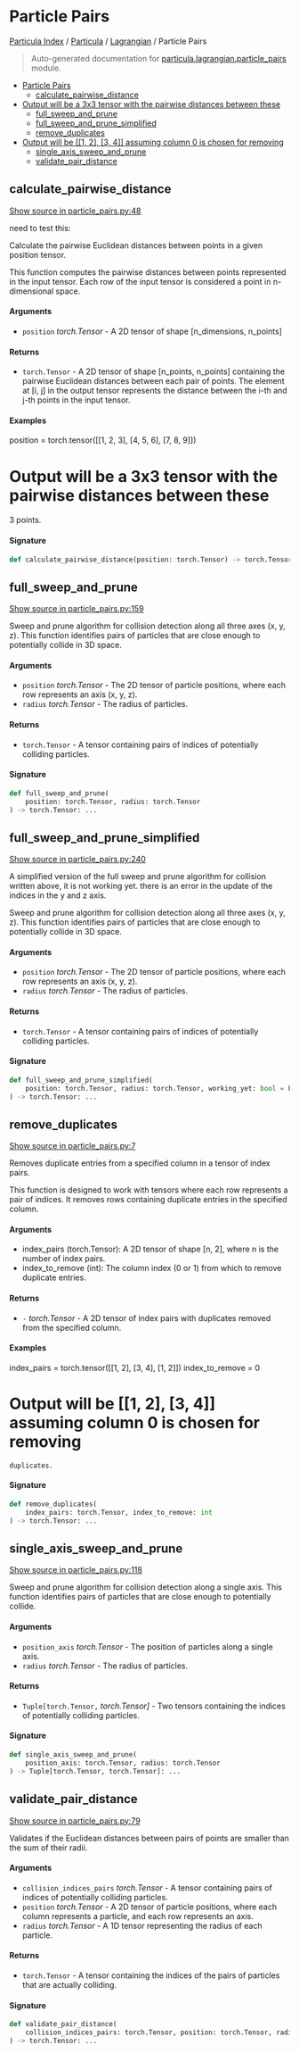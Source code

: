 # Particle Pairs

[Particula Index](../../README.md#particula-index) / [Particula](../index.md#particula) / [Lagrangian](./index.md#lagrangian) / Particle Pairs

> Auto-generated documentation for [particula.lagrangian.particle_pairs](../../../particula/lagrangian/particle_pairs.py) module.

- [Particle Pairs](#particle-pairs)
  - [calculate_pairwise_distance](#calculate_pairwise_distance)
- [Output will be a 3x3 tensor with the pairwise distances between these](#output-will-be-a-3x3-tensor-with-the-pairwise-distances-between-these)
  - [full_sweep_and_prune](#full_sweep_and_prune)
  - [full_sweep_and_prune_simplified](#full_sweep_and_prune_simplified)
  - [remove_duplicates](#remove_duplicates)
- [Output will be [[1, 2], [3, 4]] assuming column 0 is chosen for removing](#output-will-be-[[1,-2],-[3,-4]]-assuming-column-0-is-chosen-for-removing)
  - [single_axis_sweep_and_prune](#single_axis_sweep_and_prune)
  - [validate_pair_distance](#validate_pair_distance)

## calculate_pairwise_distance

[Show source in particle_pairs.py:48](../../../particula/lagrangian/particle_pairs.py#L48)

need to test this:

Calculate the pairwise Euclidean distances between points in a given
position tensor.

This function computes the pairwise distances between points represented
in the input tensor. Each row of the input tensor is considered a point in
n-dimensional space.

#### Arguments

- `position` *torch.Tensor* - A 2D tensor of shape [n_dimensions, n_points]

#### Returns

- `torch.Tensor` - A 2D tensor of shape [n_points, n_points] containing the
pairwise Euclidean distances between each pair of points.
The element at [i, j] in the output tensor represents the distance
between the i-th and j-th points in the input tensor.

#### Examples

position = torch.tensor([[1, 2, 3], [4, 5, 6], [7, 8, 9]])
# Output will be a 3x3 tensor with the pairwise distances between these
3 points.

#### Signature

```python
def calculate_pairwise_distance(position: torch.Tensor) -> torch.Tensor: ...
```



## full_sweep_and_prune

[Show source in particle_pairs.py:159](../../../particula/lagrangian/particle_pairs.py#L159)

Sweep and prune algorithm for collision detection along all three axes
(x, y, z). This function identifies pairs of particles that are close
enough to potentially collide in 3D space.

#### Arguments

- `position` *torch.Tensor* - The 2D tensor of particle positions,
    where each row represents an axis (x, y, z).
- `radius` *torch.Tensor* - The radius of particles.

#### Returns

- `torch.Tensor` - A tensor containing pairs of indices of potentially
    colliding particles.

#### Signature

```python
def full_sweep_and_prune(
    position: torch.Tensor, radius: torch.Tensor
) -> torch.Tensor: ...
```



## full_sweep_and_prune_simplified

[Show source in particle_pairs.py:240](../../../particula/lagrangian/particle_pairs.py#L240)

A simplified version of the full sweep and prune algorithm for collision
written above, it is not working yet. there is an error in the update of
the indices in the y and z axis.

Sweep and prune algorithm for collision detection along all three axes
(x, y, z). This function identifies pairs of particles that are close
enough to potentially collide in 3D space.

#### Arguments

- `position` *torch.Tensor* - The 2D tensor of particle positions,
    where each row represents an axis (x, y, z).
- `radius` *torch.Tensor* - The radius of particles.

#### Returns

- `torch.Tensor` - A tensor containing pairs of indices of potentially
    colliding particles.

#### Signature

```python
def full_sweep_and_prune_simplified(
    position: torch.Tensor, radius: torch.Tensor, working_yet: bool = False
) -> torch.Tensor: ...
```



## remove_duplicates

[Show source in particle_pairs.py:7](../../../particula/lagrangian/particle_pairs.py#L7)

Removes duplicate entries from a specified column in a tensor of index
pairs.

This function is designed to work with tensors where each row represents a
pair of indices. It removes rows containing duplicate entries in the
specified column.

#### Arguments

- index_pairs (torch.Tensor): A 2D tensor of shape [n, 2], where n is the
    number of index pairs.
- index_to_remove (int): The column index (0 or 1) from which to remove
    duplicate entries.

#### Returns

- `-` *torch.Tensor* - A 2D tensor of index pairs with duplicates removed from
    the specified column.

#### Examples

index_pairs = torch.tensor([[1, 2], [3, 4], [1, 2]])
index_to_remove = 0
# Output will be [[1, 2], [3, 4]] assuming column 0 is chosen for removing
    duplicates.

#### Signature

```python
def remove_duplicates(
    index_pairs: torch.Tensor, index_to_remove: int
) -> torch.Tensor: ...
```



## single_axis_sweep_and_prune

[Show source in particle_pairs.py:118](../../../particula/lagrangian/particle_pairs.py#L118)

Sweep and prune algorithm for collision detection along a single axis.
This function identifies pairs of particles that are close enough to
potentially collide.

#### Arguments

- `position_axis` *torch.Tensor* - The position of particles along a single
    axis.
- `radius` *torch.Tensor* - The radius of particles.

#### Returns

- `Tuple[torch.Tensor,` *torch.Tensor]* - Two tensors containing the indices
of potentially colliding particles.

#### Signature

```python
def single_axis_sweep_and_prune(
    position_axis: torch.Tensor, radius: torch.Tensor
) -> Tuple[torch.Tensor, torch.Tensor]: ...
```



## validate_pair_distance

[Show source in particle_pairs.py:79](../../../particula/lagrangian/particle_pairs.py#L79)

Validates if the Euclidean distances between pairs of points are smaller
than the sum of their radii.

#### Arguments

- `collision_indices_pairs` *torch.Tensor* - A tensor containing pairs of
    indices of potentially colliding particles.
- `position` *torch.Tensor* - A 2D tensor of particle positions, where each
    column represents a particle, and each row represents an axis.
- `radius` *torch.Tensor* - A 1D tensor representing the radius of each
    particle.

#### Returns

- `torch.Tensor` - A tensor containing the indices of the pairs of
    particles that are actually colliding.

#### Signature

```python
def validate_pair_distance(
    collision_indices_pairs: torch.Tensor, position: torch.Tensor, radius: torch.Tensor
) -> torch.Tensor: ...
```